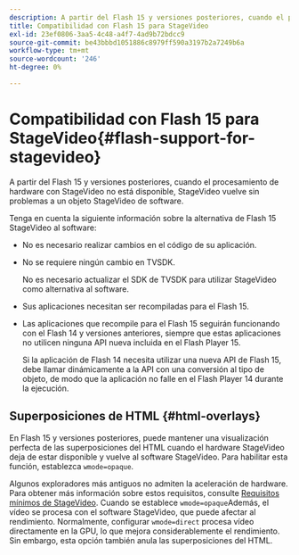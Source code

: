 ```yaml
---
description: A partir del Flash 15 y versiones posteriores, cuando el procesamiento de hardware con StageVideo no está disponible, StageVideo vuelve sin problemas a un objeto StageVideo de software.
title: Compatibilidad con Flash 15 para StageVideo
exl-id: 23ef0806-3aa5-4c48-a4f7-4ad9b72bdcc9
source-git-commit: be43bbbd1051886c8979ff590a3197b2a7249b6a
workflow-type: tm+mt
source-wordcount: '246'
ht-degree: 0%

---
```


# Compatibilidad con Flash 15 para StageVideo{#flash-support-for-stagevideo}

A partir del Flash 15 y versiones posteriores, cuando el procesamiento de hardware con StageVideo no está disponible, StageVideo vuelve sin problemas a un objeto StageVideo de software.

Tenga en cuenta la siguiente información sobre la alternativa de Flash 15 StageVideo al software:

* No es necesario realizar cambios en el código de su aplicación.
* No se requiere ningún cambio en TVSDK.

   No es necesario actualizar el SDK de TVSDK para utilizar StageVideo como alternativa al software.
* Sus aplicaciones necesitan ser recompiladas para el Flash 15.
* Las aplicaciones que recompile para el Flash 15 seguirán funcionando con el Flash 14 y versiones anteriores, siempre que estas aplicaciones no utilicen ninguna API nueva incluida en el Flash Player 15.

   Si la aplicación de Flash 14 necesita utilizar una nueva API de Flash 15, debe llamar dinámicamente a la API con una conversión al tipo de objeto, de modo que la aplicación no falle en el Flash Player 14 durante la ejecución.

## Superposiciones de HTML {#html-overlays}

En Flash 15 y versiones posteriores, puede mantener una visualización perfecta de las superposiciones del HTML cuando el hardware StageVideo deja de estar disponible y vuelve al software StageVideo. Para habilitar esta función, establezca `wmode=opaque`.

Algunos exploradores más antiguos no admiten la aceleración de hardware. Para obtener más información sobre estos requisitos, consulte [Requisitos mínimos de StageVideo](../../../../../tvsdk-1.4-for-desktop-hls/c-psdk-dhls-1.4-introduction/overview-prod-audience-guide/requirements/stagevideo-capabilities/r-psdk-dhls-1.4-requirements-stage-video.md). Cuando se establece `wmode=opaque`Además, el vídeo se procesa con el software StageVideo, que puede afectar al rendimiento. Normalmente, configurar `wmode=direct` procesa vídeo directamente en la GPU, lo que mejora considerablemente el rendimiento. Sin embargo, esta opción también anula las superposiciones del HTML.
